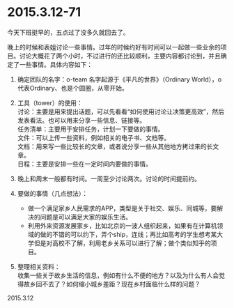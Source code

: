 2015.3.12-71
=============
今天下班挺早的，五点过了没多久就回去了。

晚上的时候和表姐讨论一些事情。过年的时候约好有时间可以一起做一些业余的项目。讨论大概花了两个小时，不过进行的还比较顺利，主要内容都讨论到，并且确定了一些事情。具体内容如下：

1. 确定团队的名字：o-team
名字起源于《平凡的世界》（Ordinary World），o代表Ordinary、也是个圆圈，从零开始。

2. 工具（tower）的使用：  
讨论：主要是用来提出话题，可以先看看“如何使用讨论让决策更高效”，然后发表看法。也可以用来分享一些信息、链接等。  
任务清单：主要用于安排任务，计划一下要做的事情。  
文件：可以上传一些资料，例如相关的电子书、文档等。  
文档：用来写一些比较长的文章，或者说分享一些从其他地方拷过来的长文章。  
日程：主要是安排一些在一定时间内要做的事情。

3. 晚上和周末一般都有时间。一周至少讨论两次。讨论的时间提前约。

4. 要做的事情（几点想法）：

	- 做一个满足家乡人民需求的APP，类型是关于社交、娱乐、同城等，要解决的问题是可以满足大家的娱乐生活。
	- 利用外来资源发展家乡，比如北京的一波人组织起来，如果有在计算机领域的做的不错的可以约下，弄个ship，连线；再比如高考的学生想考某大学但是对高校不了解，利用老乡关系可以进行了解；做个类似知乎的项目。

5. 整理相关资料：  
收集一些关于故乡生活的信息，例如有什么不便的地方？以及为什么有人会觉得故乡回不去了？如何缩小城乡差距？现在乡村面临什么样的问题？

2015.3.12
